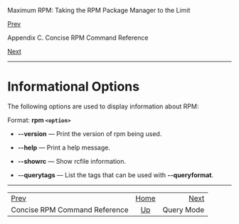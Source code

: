 <div class="NAVHEADER">

Maximum RPM: Taking the RPM Package Manager to the Limit

</div>

[Prev](ch-rpm-commands.html)

Appendix C. Concise RPM Command Reference

[Next](s1-rpm-commands-query-mode.html)

-----

<div class="sect1">

# <span id="s1-rpm-commands-information-options">Informational Options</span>

The following options are used to display information about RPM:

Format: **rpm `<option>`**

  - **--version** — Print the version of rpm being used.

  - **--help** — Print a help message.

  - **--showrc** — Show rcfile information.

  - **--querytags** — List the tags that can be used with
    **--queryformat**.

</div>

<div class="NAVFOOTER">

-----

|                               |                            |                                         |
| :---------------------------- | :------------------------: | --------------------------------------: |
| [Prev](ch-rpm-commands.html)  |     [Home](index.html)     | [Next](s1-rpm-commands-query-mode.html) |
| Concise RPM Command Reference | [Up](ch-rpm-commands.html) |                              Query Mode |

</div>
